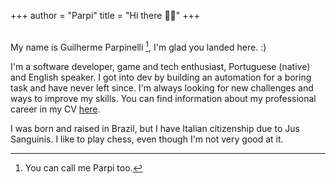 +++
author = "Parpi"
title = "Hi there 👋🏼"
+++

\
My name is Guilherme Parpinelli [^fn:1], I'm glad you landed here. :)

I'm a software developer, game and tech enthusiast, Portuguese (native) and English speaker. I got 
into dev by building an automation for a boring task and have never left since. I'm always looking 
for new challenges and ways to improve my skills. You can find information about my professional 
career in my CV [here](/files/CV_Guilherme_Parpinelli.pdf).

I was born and raised in Brazil, but I have Italian citizenship due to Jus Sanguinis. I like to play
chess, even though I'm not very good at it. 


[^fn:1]: You can call me Parpi too.